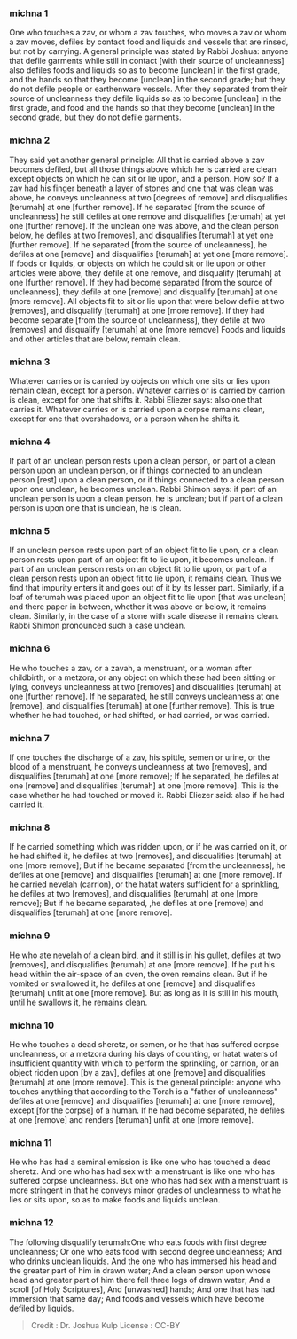 
### michna 1
One who touches a zav, or whom a zav touches, who moves  a zav or whom a zav moves, defiles by contact food and liquids and vessels that are rinsed, but not by carrying. A general principle was stated by Rabbi Joshua: anyone that defile garments  while still in contact [with their source of uncleanness] also defiles foods and liquids so as to become [unclean] in the first grade, and the hands  so that they become [unclean] in the second grade; but they do not defile people or earthenware vessels. After they separated from their source of uncleanness they defile liquids so as to become [unclean] in the first grade, and food and the hands so that they become [unclean] in the second grade, but they do not defile garments.

### michna 2
They said yet another general principle: All that is carried above a zav becomes defiled, but all those things above which he is carried are clean except objects on which he can sit or lie upon, and a person. How so? If a zav had his finger beneath a layer of stones and one that was clean was above, he conveys uncleanness at two [degrees of remove] and disqualifies [terumah] at one [further remove]. If he separated [from the source of uncleanness] he still defiles at one remove and disqualifies [terumah] at yet one [further remove]. If the unclean one was above, and the clean person below, he defiles at two [removes], and disqualifies [terumah] at yet one [further remove]. If he separated [from the source of uncleanness], he defiles at one [remove] and disqualifies [terumah] at yet one [more remove]. If foods or liquids, or objects on which he could sit or lie upon or other articles were above, they defile at one remove, and disqualify [terumah] at one [further remove]. If they had become separated [from the source of uncleanness], they defile at one [remove] and disqualify [terumah] at one [more remove]. All objects fit to sit or lie upon that were below defile at two [removes], and disqualify [terumah] at one [more remove]. If they had become separate [from the source of uncleanness], they defile at two [removes] and disqualify [terumah] at one [more remove] Foods and liquids and other articles that are below, remain clean.

### michna 3
Whatever carries or is carried by objects on which one sits or lies upon remain clean, except for a person. Whatever carries or is carried by carrion is clean, except for one that shifts it. Rabbi Eliezer says: also one that carries it. Whatever carries or is carried upon a corpse remains clean, except for one that overshadows, or a person when he shifts it.

### michna 4
If part of an unclean person rests upon a clean person, or part of a clean person upon an unclean person, or if things connected to an unclean person [rest] upon a clean person, or if things connected to a clean person upon one unclean, he becomes unclean. Rabbi Shimon says: if part of an unclean person is upon a clean person, he is unclean;   but if part of a clean person is upon one that is unclean, he is clean.

### michna 5
If an unclean person rests upon part of an object fit to lie upon, or a clean person   rests upon part of an object fit to lie upon, it becomes unclean. If part of an unclean person rests on an object fit to lie upon, or part of a clean person rests upon an object fit to lie upon, it remains clean. Thus we find that impurity enters it and goes out of it by its lesser part. Similarly, if a loaf of terumah was placed upon an object fit to lie upon [that was unclean] and there paper in between, whether it was above or below, it remains clean. Similarly, in the case of a stone with scale disease it remains clean. Rabbi Shimon pronounced such a case unclean.

### michna 6
He who touches a zav, or a zavah, a menstruant, or a woman after childbirth, or a metzora, or any object on which these had been sitting or lying, conveys uncleanness at two [removes] and disqualifies [terumah] at one [further remove]. If he separated, he still conveys uncleanness at one [remove], and disqualifies [terumah] at one [further remove]. This is true whether he had touched, or had shifted, or had carried, or was carried.

### michna 7
If one touches the discharge of a zav, his spittle, semen or urine, or the blood of a menstruant, he conveys uncleanness at two [removes], and disqualifies [terumah] at one [more remove]; If he separated,   he defiles at one [remove] and disqualifies [terumah] at one [more remove]. This is the case whether he had touched or moved it. Rabbi Eliezer said: also if he had carried it.

### michna 8
If he carried something which was ridden upon, or if he was carried on it, or he had shifted it, he defiles at two [removes], and disqualifies [terumah] at one [more remove]; But if he became separated [from the uncleanness], he defiles at one [remove] and disqualifies [terumah] at one [more remove]. If he carried nevelah (carrion), or the hatat waters sufficient for a sprinkling, he defiles at two [removes], and disqualifies [terumah] at one [more remove]; But if he became separated, ,he defiles at one [remove] and disqualifies [terumah] at one [more remove].

### michna 9
He who ate nevelah of a clean bird, and it still is in his gullet, defiles at two [removes], and disqualifies [terumah] at one [more remove]. If he put his head within the air-space of an oven, the oven remains clean. But if he vomited or swallowed it, he defiles at one [remove] and disqualifies [terumah] unfit at one [more remove]. But as long as it is still in his mouth, until he swallows it, he remains clean.

### michna 10
He who touches a dead sheretz, or semen, or he that has suffered corpse uncleanness, or a metzora during his days of counting,  or hatat waters of insufficient quantity with which to perform the sprinkling,  or carrion, or an object ridden upon [by a zav], defiles at one [remove] and disqualifies [terumah] at one [more remove]. This is the general principle: anyone who touches anything that according to the Torah is a "father of uncleanness" defiles at one [remove] and disqualifies [terumah] at one [more remove], except [for the corpse] of a human. If he had become separated, he defiles at one [remove] and renders [terumah] unfit at one [more remove].

### michna 11
He who has had a seminal emission is like one who has touched a dead sheretz. And one who has had sex with a menstruant is like one who has suffered corpse uncleanness. But one who has had sex with a menstruant is more stringent in that he conveys minor grades of uncleanness to what he lies or sits upon, so as to make foods and liquids unclean.

### michna 12
The following disqualify terumah:One who eats foods with first degree uncleanness; Or one who eats food with second degree uncleanness; And who drinks unclean liquids. And the one who has immersed his head and the greater part of him in drawn water; And a clean person upon whose head and greater part of him there fell three logs of drawn water; And a scroll [of Holy Scriptures], And [unwashed] hands; And one that has had immersion that same day; And foods and vessels which have become defiled by liquids.

>Credit : Dr. Joshua Kulp
>License : CC-BY